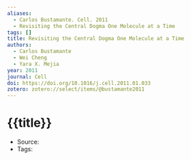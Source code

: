 ```yaml
---
aliases:
  - Carlos Bustamante. Cell. 2011
  - Revisiting the Central Dogma One Molecule at a Time
tags: []
title: Revisiting the Central Dogma One Molecule at a Time
authors:
  - Carlos Bustamante
  - Wei Cheng
  - Yara X. Mejia
year: 2011
journal: Cell
doi: https://doi.org/10.1016/j.cell.2011.01.033
zotero: zotero://select/items/@bustamante2011
---
```

<!-- START_TEMPLATE -->
# {{title}}

- Source:
- Tags: 
<!-- END_TEMPLATE -->